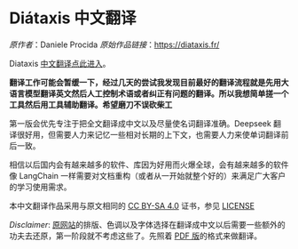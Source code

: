 # Diátaxis 中文翻译

*原作者*：Daniele Procida
*原始作品链接*：https://diataxis.fr/

Diataxis [中文翻译点此进入](./Diátaxis_all_in_one.md)。

**翻译工作可能会暂缓一下，经过几天的尝试我发现目前最好的翻译流程就是先用大语言模型翻译英文然后人工控制术语或者纠正有问题的翻译。所以我想简单搓一个工具然后用工具辅助翻译。希望磨刀不误砍柴工**

第一版会优先专注于把全文翻译成中文以及尽量使名词翻译准确。Deepseek 翻译很好用，但需要人力来记忆一些相对长期的上下文，也需要人力来使单词翻译前后一致。

相信以后国内会有越来越多的软件、库因为好用而火爆全球，会有越来越多的软件像 LangChain 一样需要对文档重构（或者从一开始就整个好的）来满足广大客户的学习使用需求。

本中文翻译作品采用与原文相同的 [CC BY-SA 4.0](https://creativecommons.org/licenses/by-sa/4.0/) 证书，参见 [LICENSE](./LICENSE)

*Disclaimer*: [原网站](https://diataxis.fr/)的排版、色调以及字体选择在翻译成中文以后需要一些额外的功夫去还原，第一阶段就不考虑这些了。先照着 [PDF 版](https://diataxis.fr/_/downloads/en/latest/pdf/)的格式来做翻译。
 